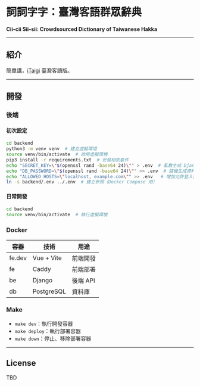# 詞詞字字：臺灣客語群眾辭典
**Cii-cii Sii-sii: Crowdsourced Dictionary of Taiwanese Hakka**

---

## 紹介
簡單講，[iTaigi](//itaigi.tw) 臺灣客語版。

---
## 開發

### 後端

#### 初次設定
```bash
cd backend
python3 -m venv venv  # 建立虛擬環境
source venv/bin/activate  # 啟用虛擬環境
pip3 install -r requirements.txt  # 安裝相依套件
echo "SECRET_KEY=\"$(openssl rand -base64 24)\"" > .env  # 亂數生成 Django 金鑰
echo "DB_PASSWORD=\"$(openssl rand -base64 24)\"" >> .env  # 隨機生成資料庫密碼
echo "ALLOWED_HOSTS=\"localhost, example.com\"" >> .env   # 增加允許登入後端API个網域（自行修改）
ln -s backend/.env ../.env  # 建立參照（Docker Compose 用）
```

#### 日常開發

```bash
cd backend
source venv/bin/activate  # 執行虛擬環境
```
### Docker

| 容器     | 技術         | 用途       |
|----------|--------------|------------|
| fe.dev   | Vue + Vite   | 前端開發   |
| fe       | Caddy        | 前端部署   |
| be       | Django       | 後端 API   |
| db       | PostgreSQL   | 資料庫     |

### Make

- `make dev`：執行開發容器
- `make deploy`：執行部署容器
- `make down`：停止、移除部署容器

---

## License

TBD